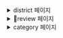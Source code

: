 <details>
  <summary>district 페이지</summary>
  <!-- 내용 -->
</details>

<details>
  <summary>📝review 페이지</summary>
  <!-- 내용 -->
</details>

<details>
  <summary>category 페이지</summary>
  <!-- 내용 -->
</details>
